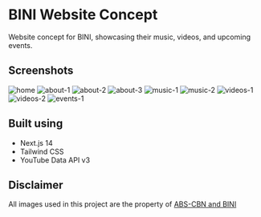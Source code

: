 # BINI Website Concept

Website concept for BINI, showcasing their music, videos, and upcoming events.

## Screenshots

![home](https://github.com/user-attachments/assets/29dbd89c-cd84-46ab-9488-eb5d1e86c26a)
![about-1](https://github.com/user-attachments/assets/8d5c631e-61ba-414f-97bd-6b7d9e1f3638)
![about-2](https://github.com/user-attachments/assets/b391c265-7865-45c7-a6b1-4a6145d012d2)
![about-3](https://github.com/user-attachments/assets/6b0c762c-a50d-425e-9167-0ca55b10a1ba)
![music-1](https://github.com/user-attachments/assets/ad79890e-37bc-4e25-b13f-1632d740e5be)
![music-2](https://github.com/user-attachments/assets/f2f3c61b-a609-43e8-8207-f75e1b33bd4c)
![videos-1](https://github.com/user-attachments/assets/04c555ee-81c1-401c-a50d-ecef9a5389c8)
![videos-2](https://github.com/user-attachments/assets/5bf070c2-fecc-424d-906e-093e8df2d879)
![events-1](https://github.com/user-attachments/assets/8abee3fe-8480-41c0-9c91-e42cdc4a2766)

## Built using

- Next.js 14
- Tailwind CSS
- YouTube Data API v3

## Disclaimer

All images used in this project are the property of [ABS-CBN and BINI](bini.abs-cbn.com)
